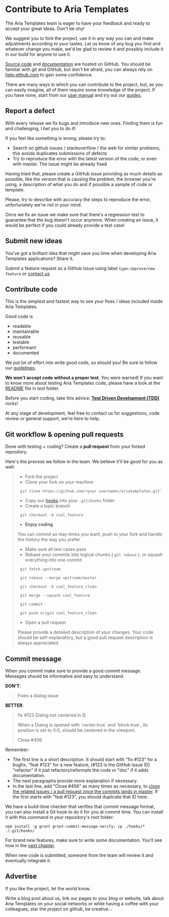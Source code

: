 # Contribute to Aria Templates

The Aria Templates team is eager to have your feedback and ready to accept your great ideas. Don't be shy!

We suggest you to fork the project, use it in any way you can and make adjustments according to your tastes.
Let us know of any bug you find and whatever change you make, we'd be glad to review it and possibly include it in our build for anyone to use it.

[Source code](https://github.com/ariatemplates/ariatemplates) and [documentation](https://github.com/ariatemplates/usermanual) are hosted on GitHub.
You should be familiar with git and GitHub, but don't be afraid, you can always rely on [help.github.com](https://help.github.com/) to gain some confidence.

There are many ways in which you can contribute to the project, but, as you can easily imagine, all of them require some knowledge of the project. If you have none, start from our [user manual](http://ariatemplates.com/usermanual) and try out our [guides](http://ariatemplates.com/guides/).

## Report a defect
With every release we fix bugs and introduce new ones. Finding them is fun and challenging, I bet you to do it!

If you feel like something is wrong, please try to:

* Search on github issues / stackoverflow / the web for similar problems, this avoids duplicates submissions of defects
* Try to reproduce the error with the latest version of the code, or even with master. The issue might be already fixed

Having tried that, please create a GitHub issue providing as much details as possible, like the version that is causing the problem, the browser you're using, a description of what you do and if possible a sample of code or template.

Please, try to describe with accuracy the steps to reproduce the error, unfortunately we're not in your mind.

Once we fix an issue we make sure that there's a regression test to guarantee that the bug doesn't occur anymore. When creating an issue, it would be perfect if you could already provide a test case!

## Submit new ideas

You've got a brilliant idea that might save you time when developing Aria Templates applications? Share it.

Submit a feature request as a GitHub issue using label `type:improve/new feature` or [contact us](http://ariatemplates.com/about/contact)


## Contribute code
This is the simplest and fastest way to see your fixes / ideas included inside Aria Templates.

Good code is

- readable
- maintainable
- reusable
- testable
- performant
- documented

We put lot of effort into write good code, so should you!
Be sure to follow our [guidelines](http://ariatemplates.com/usermanual/latest/code_standards.html).

__We won't accept code without a proper test__. You were warned!
If you want to know more about testing Aria Templates code, please have a look at the [README](test/README.md) file in _test_ folder.

Before you start coding, take this advice: [__Test Driven Development (TDD)__](http://en.wikipedia.org/wiki/Test-driven_development) rocks!

At any stage of development, feel free to contact us for suggestions, code review or general support, we're here to help.

## Git workflow & opening pull requests

Done with testing + coding? Create a __pull request__ from your forked repository.

Here's the process we follow in the team. We believe it'll be good for you as well:

> * Fork the project
> * Clone your fork on your machine
>
> ````
>  git clone https://github.com/<your username>/ariatemplates.git`
> ````
>
> * Copy our [hooks](https://github.com/ariatemplates/ariatemplates/tree/master/hooks) into your `.git/hooks` folder
> * Create a topic branch
>
> ````
>  git checkout -b cool_feature
> ````
>
> * __Enjoy coding__
>
> You can commit as may times you want, push to your fork and handle the history the way you prefer
>
> * Make sure all test cases pass
> * Rebase your commits into logical chunks ( `git rebase` ), or squash everything into one commit
> ````
>  git fetch upstream
>
>  git rebase --merge upstream/master
>
>  git checkout -b cool_feature_clean
>
>  git merge --squash cool_feature
>
>  git commit
>
>  git push origin cool_feature_clean
> ````
> * Open a pull request
>
> Please provide a detailed description of your changes. Your code should be self-explanatory, but a good pull request description is always appreciated.

## Commit message

When you commit make sure to provide a good commit message. Messages should be informative and easy to understand.

__DON'T__:

> Fixes a dialog issue

__BETTER__:

> fix #123 Dialog not centered in IE
>
> When a Dialog is opened with \`center:true\` and \`block:true\`, its position is set to 0:0, should be centered in the viewport.
>
> Close #456.

Remember:

- The first line is a short description. It should start with "fix #123" for a bugfix, "feat #123" for a new feature,
  (#123 is the GitHub issue ID) "refactor" if it just refactors/reformats the code or "doc" if it adds documentation.
- The next paragraphs provide more explanation if necessary.
- In the last line, add "Close #456" as many times as necessary, to [close the related issues / a pull request once the commits lands in master](https://github.com/blog/1386-closing-issues-via-commit-messages). If the first starts with "feat #123", you should duplicate that ID here.

We have a build-time checker that verifies that commit message format, you can also install a Git hook to do it for you
at commit time. You can install it with this command in your repository's root folder:

    npm install -g grunt grunt-commit-message-verify; cp ./hooks/* ./.git/hooks/

For brand new features, make sure to write some documentation.
You'll see how in the [next chapter](#improve-documentation).

When new code is submitted, someone from the team will review it and eventually integrate it.



## Advertise

If you like the project, let the world know.

Write a blog post about us, link our pages to your blog or website, talk about Aria Templates on your social networks or while having a coffee with your colleagues, star the project on github, be creative...


